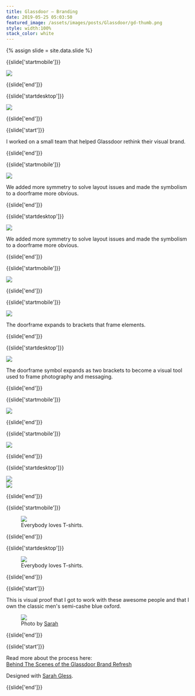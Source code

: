 ```yaml
---
title: Glassdoor — Branding
date: 2019-05-25 05:03:50
featured_image: /assets/images/posts/Glassdoor/gd-thumb.png
style: width:100%
stack_color: white
---
```

{% assign slide = site.data.slide %}

{{slide['startmobile']}}

<div><img class='full-height' src='{{ site.url }}/assets/images/posts/Glassdoor/gd-1-mobile.png' srcset='{{ site.url }}/assets/images/posts/Glassdoor/gd-1-mobile.png 375w, {{ site.url }}/assets/images/posts/Glassdoor/gd-1-mobile@2x.png 750w, {{ site.url }}/assets/images/posts/Glassdoor/gd-1-mobile@3x.png 1125w'></div>

{{slide['end']}}

{{slide['startdesktop']}}

<div><img class='full-width' src='{{ site.url }}/assets/images/posts/Glassdoor/gd-1@2x.png' srcset='{{ site.url }}/assets/images/posts/Glassdoor/gd-1.png 1024w, {{ site.url }}/assets/images/posts/Glassdoor/gd-1@2x.png 2048w'></div>

{{slide['end']}}

{{slide['start']}}

I worked on a small team that helped Glassdoor rethink their visual brand.

{{slide['end']}}

{{slide['startmobile']}}

<div><img class='full-height' src='{{ site.url }}/assets/images/posts/Glassdoor/gd-2-mobile.jpg' srcset='{{ site.url }}/assets/images/posts/Glassdoor/gd-2-mobile.jpg 375w, {{ site.url }}/assets/images/posts/Glassdoor/gd-2-mobile@2x.jpg 750w, {{ site.url }}/assets/images/posts/Glassdoor/gd-2-mobile@3x.jpg 1125w'></div>

<p class='bg-dark'>We added more symmetry to solve layout issues and made the symbolism to a doorframe more obvious.</p>

{{slide['end']}}

{{slide['startdesktop']}}

<div><img src='{{ site.url }}/assets/images/posts/Glassdoor/gd-2@2x.png' srcset='{{ site.url }}/assets/images/posts/Glassdoor/gd-2.png 615w, {{ site.url }}/assets/images/posts/Glassdoor/gd-2@2x.png 1230w, {{ site.url }}/assets/images/posts/Glassdoor/gd-2@3x.png 1845w'></div>

We added more symmetry to solve layout issues and made the symbolism to a doorframe more obvious.

{{slide['end']}}

{{slide['startmobile']}}

<div><img class='full-height' src='{{ site.url }}/assets/images/posts/Glassdoor/gd-3-mobile.jpg' srcset='{{ site.url }}/assets/images/posts/Glassdoor/gd-3-mobile.jpg 375w, {{ site.url }}/assets/images/posts/Glassdoor/gd-3-mobile@2x.jpg 750w, {{ site.url }}/assets/images/posts/Glassdoor/gd-3-mobile@3x.jpg 1125w'></div>

<p class='bg-dark'></p>

{{slide['end']}}

{{slide['startmobile']}}

<div><img class='full-height' src='{{ site.url }}/assets/images/posts/Glassdoor/gd-4-mobile.jpg' srcset='{{ site.url }}/assets/images/posts/Glassdoor/gd-4-mobile.jpg 375w, {{ site.url }}/assets/images/posts/Glassdoor/gd-4-mobile@2x.jpg 750w, {{ site.url }}/assets/images/posts/Glassdoor/gd-4-mobile@3x.jpg 1125w'></div>

<p class='bg'>The doorframe expands to brackets that frame elements.</p>

{{slide['end']}}

{{slide['startdesktop']}}

<div><img src='{{ site.url }}/assets/images/posts/Glassdoor/gd-9@2x.png' srcset='{{ site.url }}/assets/images/posts/Glassdoor/gd-9.png 794w, {{ site.url }}/assets/images/posts/Glassdoor/gd-9@2x.png 1588w, {{ site.url }}/assets/images/posts/Glassdoor/gd-9@3x.png 2382w'></div>

The doorframe symbol expands as two brackets to become a visual tool used to frame photography and messaging.

{{slide['end']}}

{{slide['startmobile']}}

<div><img src='{{ site.url }}/assets/images/posts/Glassdoor/gd-5-mobile.jpg' srcset='{{ site.url }}/assets/images/posts/Glassdoor/gd-5-mobile.jpg 375w, {{ site.url }}/assets/images/posts/Glassdoor/gd-5-mobile@2x.jpg 750w, {{ site.url }}/assets/images/posts/Glassdoor/gd-5-mobile@3x.jpg 1125w'></div>

{{slide['end']}}

{{slide['startmobile']}}

<div><img src='{{ site.url }}/assets/images/posts/Glassdoor/gd-6-mobile.jpg' srcset='{{ site.url }}/assets/images/posts/Glassdoor/gd-6-mobile.jpg 375w, {{ site.url }}/assets/images/posts/Glassdoor/gd-6-mobile@2x.jpg 750w, {{ site.url }}/assets/images/posts/Glassdoor/gd-6-mobile@3x.jpg 1125w'></div>


{{slide['end']}}

{{slide['startdesktop']}}

<div class='row'>

<div><img src='{{ site.url }}/assets/images/posts/Glassdoor/gd-3@2x.png' srcset='{{ site.url }}/assets/images/posts/Glassdoor/gd-3.png 554w, {{ site.url }}/assets/images/posts/Glassdoor/gd-3@2x.png 1108w, {{ site.url }}/assets/images/posts/Glassdoor/gd-3@3x.png 1662w'></div>

<div><img src='{{ site.url }}/assets/images/posts/Glassdoor/gd-4@2x.png' srcset='{{ site.url }}/assets/images/posts/Glassdoor/gd-4.png 234w, {{ site.url }}/assets/images/posts/Glassdoor/gd-4@2x.png 468w, {{ site.url }}/assets/images/posts/Glassdoor/gd-4@3x.png 702w'></div>

</div>

{{slide['end']}}

{{slide['startmobile']}}

<figure>

<div><img src='{{ site.url }}/assets/images/posts/Glassdoor/gd-7-mobile.jpg' srcset='{{ site.url }}/assets/images/posts/Glassdoor/gd-7-mobile.jpg 375w, {{ site.url }}/assets/images/posts/Glassdoor/gd-7-mobile@2x.jpg 750w, {{ site.url }}/assets/images/posts/Glassdoor/gd-7-mobile@3x.jpg 1125w'></div>

<figcaption>Everybody loves T-shirts.</figcaption>

</figure>

{{slide['end']}}

{{slide['startdesktop']}}

<figure>

<div><img src='{{ site.url }}/assets/images/posts/Glassdoor/gd-5@2x.png' srcset='{{ site.url }}/assets/images/posts/Glassdoor/gd-5.png 794w, {{ site.url }}/assets/images/posts/Glassdoor/gd-5@2x.png 1588w, {{ site.url }}/assets/images/posts/Glassdoor/gd-5@3x.png 2382w'></div>

<figcaption>Everybody loves T-shirts.</figcaption>

</figure>

{{slide['end']}}

{{slide['start']}}

This is visual proof that I got to work with these awesome people and that I own the classic men's semi-cashe blue oxford.

<figure>

<div><img src='{{ site.url }}/assets/images/posts/Glassdoor/gd-6@2x.png' srcset='{{ site.url }}/assets/images/posts/Glassdoor/gd-6.png 634w, {{ site.url }}/assets/images/posts/Glassdoor/gd-6@2x.png 1268w, {{ site.url }}/assets/images/posts/Glassdoor/gd-6@3x.png 1902w'></div>

<figcaption>Photo by <a href='https://sarahgless.com/'>Sarah</a></figcaption>

</figure>

{{slide['end']}}

{{slide['start']}}

Read more about the process here:<br>[Behind The Scenes of the Glassdoor Brand Refresh](https://www.glassdoor.com/blog/behind-the-scenes-of-the-glassdoor-brand-refresh/)

Designed with <a href='https://sarahgless.com/'>Sarah Gless</a>.

{{slide['end']}}